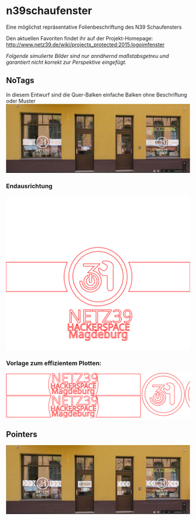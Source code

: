 # n39schaufenster
Eine möglichst repräsentative Folienbeschriftung des N39 Schaufensters

Den aktuellen Favoriten findet ihr auf der Projekt-Homepage: http://www.netz39.de/wiki/projects_protected:2015:logoimfenster

*Folgende simulierte Bilder sind nur annähernd maßstabsgetreu und garantiert nicht korrekt zur Perspektive eingefügt.*
## NoTags
In diesem Entwurf sind die Quer-Balken einfache Balken ohne Beschriftung oder Muster
![](noTags/plotter_final_preview.jpg)
### Endausrichtung
![](noTags/plotter_final.svg)
### Vorlage zum effizientem Plotten:
<img src="noTags/plotter_efficientprinting.svg">

## Pointers
![](pointers/plotter_pointer_preview.jpg)

